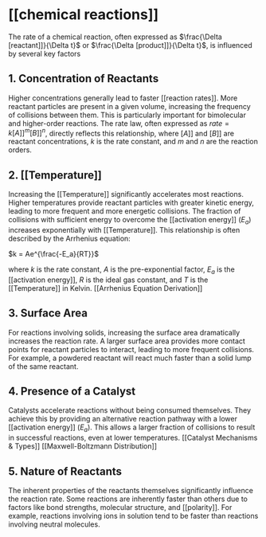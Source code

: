 
# [[chemical reactions]]

The rate of a chemical reaction, often expressed as $\frac{\Delta [reactant]]}{\Delta t}$ or $\frac{\Delta [product]]}{\Delta t}$, is influenced by several key factors

## 1. Concentration of Reactants

Higher concentrations generally lead to faster [[reaction rates]].  More reactant particles are present in a given volume, increasing the frequency of collisions between them.  This is particularly important for bimolecular and higher-order reactions.  The rate law, often expressed as  $rate = k[A]]^m[B]]^n$, directly reflects this relationship, where  $[A]]$ and $[B]]$ are reactant concentrations, $k$ is the rate constant, and $m$ and $n$ are the reaction orders.

## 2. [[Temperature]]

Increasing the [[Temperature]] significantly accelerates most reactions.  Higher temperatures provide reactant particles with greater kinetic energy, leading to more frequent and more energetic collisions.  The fraction of collisions with sufficient energy to overcome the [[activation energy]] ($E_a$) increases exponentially with [[Temperature]]. This relationship is often described by the Arrhenius equation:

$k = Ae^{\frac{-E_a}{RT}}$

where $k$ is the rate constant, $A$ is the pre-exponential factor, $E_a$ is the [[activation energy]], $R$ is the ideal gas constant, and $T$ is the [[Temperature]] in Kelvin.  [[Arrhenius Equation Derivation]]

## 3. Surface Area

For reactions involving solids, increasing the surface area dramatically increases the reaction rate.  A larger surface area provides more contact points for reactant particles to interact, leading to more frequent collisions.  For example, a powdered reactant will react much faster than a solid lump of the same reactant.

## 4. Presence of a Catalyst

Catalysts accelerate reactions without being consumed themselves. They achieve this by providing an alternative reaction pathway with a lower [[activation energy]] ($E_a$).  This allows a larger fraction of collisions to result in successful reactions, even at lower temperatures.  [[Catalyst Mechanisms & Types]] [[Maxwell-Boltzmann Distribution]]

## 5. Nature of Reactants

The inherent properties of the reactants themselves significantly influence the reaction rate.  Some reactions are inherently faster than others due to factors like bond strengths, molecular structure, and [[polarity]].  For example, reactions involving ions in solution tend to be faster than reactions involving neutral molecules.